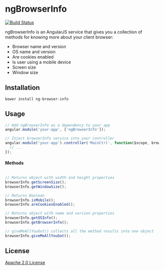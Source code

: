 ngBrowserInfo
===============

[![Build Status](https://travis-ci.org/transferwise/ng-browser-info.svg?branch=master)](https://travis-ci.org/transferwise/ng-browser-info)

ngBrowserInfo is an AngularJS service that gives you a collection of methods for knowing more about your client browser:

* Browser name and version
* OS name and version
* Are cookies enabled
* Is user using a mobile device
* Screen size
* Window size

## Installation

````
bower install ng-browser-info
````

## Usage

````javascript
// Add ngBrowserInfo as a dependency to your app
angular.module('your-app', ['ngBrowserInfo']);

// Inject browserInfo service into your controller
angular.module('your-app').controller('MainCtrl', function($scope, browserInfo) {
  // ...
});
````

#### Methods

````javascript

// Returns object with width and height properties
browserInfo.getScreenSize();
browserInfo.getWindowSize();

// Returns Boolean
browserInfo.isMobile();
browserInfo.areCookiesEnabled();

// Returns object with name and version properties
browserInfo.getOSInfo();
browserInfo.getBrowserInfo();

// giveMeAllYouGot() collects all the method results into one object
browserInfo.giveMeAllYouGot();
````

## License

[Apache 2.0 License](//github.com/transferwise/ng-browser-info/blob/master/LICENSE)
